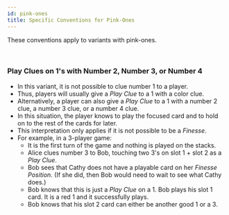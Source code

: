 ```yaml
---
id: pink-ones
title: Specific Conventions for Pink-Ones
---
```


These conventions apply to variants with pink-ones.

<br />

### Play Clues on 1's with Number 2, Number 3, or Number 4

- In this variant, it is not possible to clue number 1 to a player.
- Thus, players will usually give a *Play Clue* to a 1 with a color clue.
- Alternatively, a player can also give a *Play Clue* to a 1 with a number 2 clue, a number 3 clue, or a number 4 clue.
- In this situation, the player knows to play the focused card and to hold on to the rest of the cards for later.
- This interpretation only applies if it is not possible to be a *Finesse*.
- For example, in a 3-player game:
  - It is the first turn of the game and nothing is played on the stacks.
  - Alice clues number 3 to Bob, touching two 3's on slot 1 + slot 2 as a *Play Clue*.
  - Bob sees that Cathy does not have a playable card on her *Finesse Position*. (If she did, then Bob would need to wait to see what Cathy does.)
  - Bob knows that this is just a *Play Clue* on a 1. Bob plays his slot 1 card. It is a red 1 and it successfully plays.
  - Bob knows that his slot 2 card can either be another good 1 or a 3.
